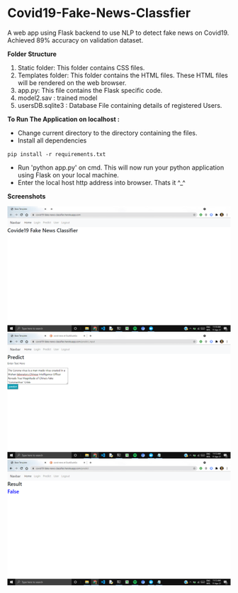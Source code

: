 # Covid19-Fake-News-Classfier
A web app using Flask backend to use NLP to detect fake news on Covid19. Achieved 89% accuracy on validation dataset.

**Folder Structure**
1. Static folder: This folder contains CSS files.
2. Templates folder: This folder contains the HTML files. These HTML files will be rendered on the web browser.
3. app.py: This file contains the Flask specific code.
4. model2.sav : trained model
5. usersDB.sqlite3 : Database File containing details of registered Users.

**To Run The Application on localhost :**
- Change current directory to the directory containing the files.
- Install all dependencies
```
pip install -r requirements.txt
```
- Run 'python app.py' on cmd. This will now run your python application using Flask on your local machine. 
- Enter the local host http address into browser.
Thats it ^_^



**Screenshots**


![Home Page](https://github.com/Kakarot-2000/Covid19-Fake-News-Classfier/blob/master/screenshots/Screenshot%20(154).png?raw=true)
![Predict Page](https://github.com/Kakarot-2000/Covid19-Fake-News-Classfier/blob/master/screenshots/Screenshot%20(156).png?raw=true)
![Results Page](https://github.com/Kakarot-2000/Covid19-Fake-News-Classfier/blob/master/screenshots/Screenshot%20(157).png?raw=true)
